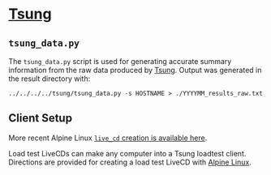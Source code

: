 # [Tsung](http://tsung.erlang-projects.org/)

## `tsung_data.py`

The `tsung_data.py` script is used for generating accurate summary information
from the raw data produced by [Tsung](http://tsung.erlang-projects.org/).
Output was generated in the result directory with:

    ../../../../tsung/tsung_data.py -s HOSTNAME > ./YYYYMM_results_raw.txt

## Client Setup

More recent Alpine Linux [`live_cd` creation is available here](https://github.com/CloudI/live_cd#readme).

Load test LiveCDs can make any computer into a Tsung loadtest client.
Directions are provided for creating a load test LiveCD with
[Alpine Linux](https://github.com/CloudI/loadtests/tree/master/tsung/live_cd/alpine#readme).
